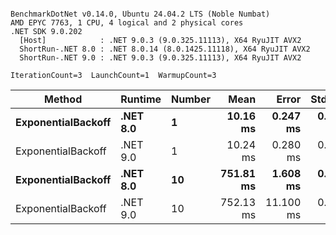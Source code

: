 ```

BenchmarkDotNet v0.14.0, Ubuntu 24.04.2 LTS (Noble Numbat)
AMD EPYC 7763, 1 CPU, 4 logical and 2 physical cores
.NET SDK 9.0.202
  [Host]            : .NET 9.0.3 (9.0.325.11113), X64 RyuJIT AVX2
  ShortRun-.NET 8.0 : .NET 8.0.14 (8.0.1425.11118), X64 RyuJIT AVX2
  ShortRun-.NET 9.0 : .NET 9.0.3 (9.0.325.11113), X64 RyuJIT AVX2

IterationCount=3  LaunchCount=1  WarmupCount=3  

```
| Method             | Runtime  | Number | Mean      | Error     | StdDev   | Min       | Max       | Allocated |
|------------------- |--------- |------- |----------:|----------:|---------:|----------:|----------:|----------:|
| **ExponentialBackoff** | **.NET 8.0** | **1**      |  **10.16 ms** |  **0.247 ms** | **0.014 ms** |  **10.15 ms** |  **10.17 ms** |     **520 B** |
| ExponentialBackoff | .NET 9.0 | 1      |  10.24 ms |  0.280 ms | 0.015 ms |  10.22 ms |  10.25 ms |     520 B |
| **ExponentialBackoff** | **.NET 8.0** | **10**     | **751.81 ms** |  **1.608 ms** | **0.088 ms** | **751.75 ms** | **751.91 ms** |    **4120 B** |
| ExponentialBackoff | .NET 9.0 | 10     | 752.13 ms | 11.100 ms | 0.608 ms | 751.69 ms | 752.83 ms |    4120 B |

